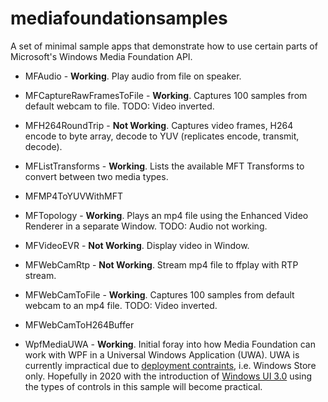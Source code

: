 # mediafoundationsamples
A  set of minimal sample apps that demonstrate how to use certain parts of Microsoft's Windows Media Foundation API.

 - MFAudio - **Working**. Play audio from file on speaker.
 
 - MFCaptureRawFramesToFile - **Working**. Captures 100 samples from default webcam to file. TODO: Video inverted.
 
 - MFH264RoundTrip - **Not Working**. Captures video frames, H264 encode to byte array, decode to YUV (replicates encode, transmit, decode).
 
 - MFListTransforms - **Working**. Lists the available MFT Transforms to convert between two media types.
 
 - MFMP4ToYUVWithMFT
 
 - MFTopology - **Working**. Plays an mp4 file using the Enhanced Video Renderer in a separate Window. TODO: Audio not working.
 
 - MFVideoEVR - **Not Working**. Display video in Window.
 
 - MFWebCamRtp - **Not Working**. Stream mp4 file to ffplay with RTP stream.
 
 - MFWebCamToFile - **Working**. Captures 100 samples from default webcam to an mp4 file. TODO: Video inverted.
 
 - MFWebCamToH264Buffer
 
 - WpfMediaUWA - **Working**. Initial foray into how Media Foundation can work with WPF in a Universal Windows Application (UWA). UWA is currently impractical due to [deployment contraints](https://docs.microsoft.com/en-us/windows/apps/desktop/choose-your-platform), i.e. Windows Store only. Hopefully in 2020 with the introduction of [Windows UI 3.0](https://docs.microsoft.com/en-us/uwp/toolkits/) using the types of controls in this sample will become practical.
